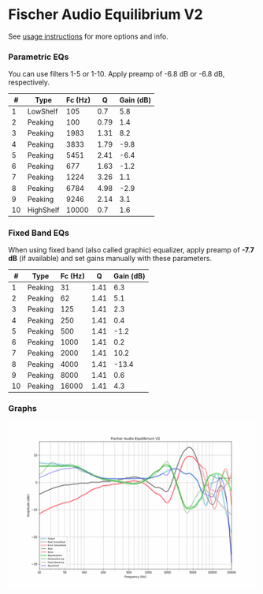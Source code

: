 # Fischer Audio Equilibrium V2
See [usage instructions](https://github.com/jaakkopasanen/AutoEq#usage) for more options and info.

### Parametric EQs
You can use filters 1-5 or 1-10. Apply preamp of -6.8 dB or -6.8 dB, respectively.

|   # | Type      |   Fc (Hz) |    Q |   Gain (dB) |
|-----|-----------|-----------|------|-------------|
|   1 | LowShelf  |       105 | 0.7  |         5.8 |
|   2 | Peaking   |       100 | 0.79 |         1.4 |
|   3 | Peaking   |      1983 | 1.31 |         8.2 |
|   4 | Peaking   |      3833 | 1.79 |        -9.8 |
|   5 | Peaking   |      5451 | 2.41 |        -6.4 |
|   6 | Peaking   |       677 | 1.63 |        -1.2 |
|   7 | Peaking   |      1224 | 3.26 |         1.1 |
|   8 | Peaking   |      6784 | 4.98 |        -2.9 |
|   9 | Peaking   |      9246 | 2.14 |         3.1 |
|  10 | HighShelf |     10000 | 0.7  |         1.6 |

### Fixed Band EQs
When using fixed band (also called graphic) equalizer, apply preamp of **-7.7 dB** (if available) and set gains manually with these parameters.

|   # | Type    |   Fc (Hz) |    Q |   Gain (dB) |
|-----|---------|-----------|------|-------------|
|   1 | Peaking |        31 | 1.41 |         6.3 |
|   2 | Peaking |        62 | 1.41 |         5.1 |
|   3 | Peaking |       125 | 1.41 |         2.3 |
|   4 | Peaking |       250 | 1.41 |         0.4 |
|   5 | Peaking |       500 | 1.41 |        -1.2 |
|   6 | Peaking |      1000 | 1.41 |         0.2 |
|   7 | Peaking |      2000 | 1.41 |        10.2 |
|   8 | Peaking |      4000 | 1.41 |       -13.4 |
|   9 | Peaking |      8000 | 1.41 |         0.6 |
|  10 | Peaking |     16000 | 1.41 |         4.3 |

### Graphs
![](./Fischer%20Audio%20Equilibrium%20V2.png)
